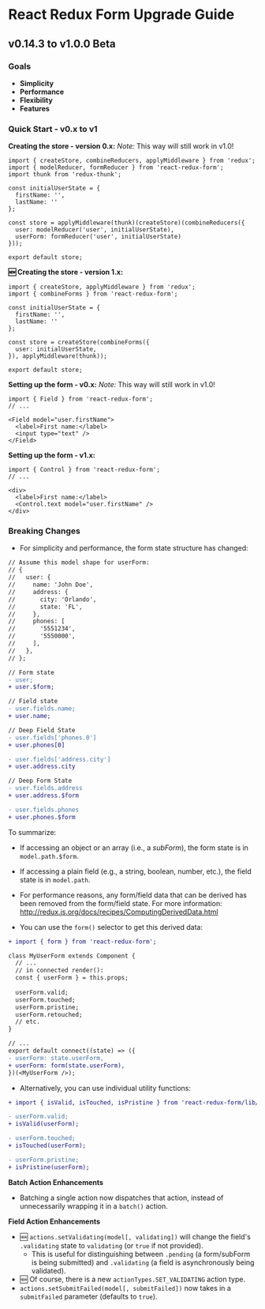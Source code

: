 # React Redux Form Upgrade Guide

## v0.14.3 to v1.0.0 Beta

### Goals

- **Simplicity**
- **Performance**
- **Flexibility**
- **Features**

### Quick Start - v0.x to v1

**Creating the store - version 0.x:**
_Note:_ This way will still work in v1.0!
```
import { createStore, combineReducers, applyMiddleware } from 'redux';
import { modelReducer, formReducer } from 'react-redux-form';
import thunk from 'redux-thunk';

const initialUserState = {
  firstName: '',
  lastName: ''
};

const store = applyMiddleware(thunk)(createStore)(combineReducers({
  user: modelReducer('user', initialUserState),
  userForm: formReducer('user', initialUserState)
}));

export default store;
```

**:new: Creating the store - version 1.x:**
```
import { createStore, applyMiddleware } from 'redux';
import { combineForms } from 'react-redux-form';

const initialUserState = {
  firstName: '',
  lastName: ''
};

const store = createStore(combineForms({
  user: initialUserState,
}), applyMiddleware(thunk));

export default store;
```

**Setting up the form - v0.x:**
_Note:_ This way will still work in v1.0!

```
import { Field } from 'react-redux-form';
// ...

<Field model="user.firstName">
  <label>First name:</label>
  <input type="text" />
</Field>
```

**Setting up the form - v1.x:**
```
import { Control } from 'react-redux-form';
// ...

<div>
  <label>First name:</label>
  <Control.text model="user.firstName" />
</div>
```

### Breaking Changes

- For simplicity and performance, the form state structure has changed:

```diff
// Assume this model shape for userForm:
// {
//   user: {
//     name: 'John Doe',
//     address: {
//       city: 'Orlando',
//       state: 'FL',
//     },
//     phones: [
//       '5551234',
//       '5550000',
//     ],
//   },
// };

// Form state
- user;
+ user.$form;

// Field state
- user.fields.name;
+ user.name;

// Deep Field State
- user.fields['phones.0']
+ user.phones[0]

- user.fields['address.city']
+ user.address.city

// Deep Form State
- user.fields.address
+ user.address.$form

- user.fields.phones
+ user.phones.$form
```

To summarize:
- If accessing an object or an array (i.e., a _subForm_), the form state is in `model.path.$form`.
- If accessing a plain field (e.g., a string, boolean, number, etc.), the field state is in `model.path`.
    
- For performance reasons, any form/field data that can be derived has been removed from the form/field state. For more information: http://redux.js.org/docs/recipes/ComputingDerivedData.html
- You can use the `form()` selector to get this derived data:

```diff
+ import { form } from 'react-redux-form';

class MyUserForm extends Component {
  // ...
  // in connected render():
  const { userForm } = this.props;
  
  userForm.valid;
  userForm.touched;
  userForm.pristine;
  userForm.retouched;
  // etc.
}

// ...
export default connect((state) => ({
- userForm: state.userForm,
+ userForm: form(state.userForm),
})(<MyUserForm />);
```

- Alternatively, you can use individual utility functions:

```diff
+ import { isValid, isTouched, isPristine } from 'react-redux-form/lib/form';

- userForm.valid;
+ isValid(userForm);

- userForm.touched;
+ isTouched(userForm);

- userForm.pristine;
+ isPristine(userForm);
```

**Batch Action Enhancements**
- Batching a single action now dispatches that action, instead of unnecessarily wrapping it in a `batch()` action.

**Field Action Enhancements**
- 🆕 `actions.setValidating(model[, validating])` will change the field's `.validating` state to `validating` (or `true` if not provided).
  - This is useful for distinguishing between `.pending` (a form/subForm is being submitted) and `.validating` (a field is asynchronously being validated).
- 🆕 Of course, there is a new `actionTypes.SET_VALIDATING` action type.
- `actions.setSubmitFailed(model[, submitFailed])` now takes in a `submitFailed` parameter (defaults to `true`).
